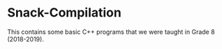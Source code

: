 # Snack-Compilation
This contains some basic C++ programs that we were taught in Grade 8 (2018-2019).
